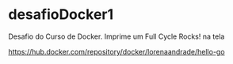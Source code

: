 # desafioDocker1
Desafio do Curso de Docker. Imprime um Full Cycle Rocks! na tela

https://hub.docker.com/repository/docker/lorenaandrade/hello-go
